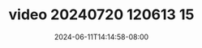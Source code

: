 --- 
title: "video 20240720 120613 15"
description: "   video bokep video 20240720 120613 15 instagram    "
date: 2024-06-11T14:14:58-08:00
file_code: "hkbcb7znswe5"
draft: false
cover: "94qbxkwttzhaxogc.jpg"
tags: ["video", "bokep-indo", "bokep-viral", "bokep-ig"]
length: 567
fld_id: "1483852"
foldername: "Annisa Sma"
categories: ["Annisa Sma"]
views: 29
---